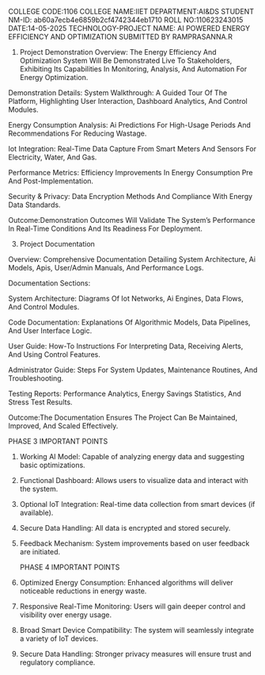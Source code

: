 COLLEGE CODE:1106
COLLEGE NAME:IIET
DEPARTMENT:AI&DS
STUDENT NM-ID: ab60a7ecb4e6859b2cf4742344eb1710
ROLL NO:110623243015
DATE:14-05-2025
TECHNOLOGY-PROJECT NAME: AI POWERED ENERGY EFFICIENCY AND OPTIMIZATION
SUBMITTED BY
RAMPRASANNA.R

1.	Project Demonstration Overview:
The Energy Efficiency And Optimization System Will Be Demonstrated Live To Stakeholders, Exhibiting Its Capabilities In Monitoring, Analysis, And Automation For Energy Optimization.

Demonstration Details:
System Walkthrough: A Guided Tour Of The Platform, Highlighting User Interaction, Dashboard Analytics, And Control Modules.

Energy Consumption Analysis: Ai Predictions For High-Usage Periods And Recommendations For Reducing Wastage.

Iot Integration: Real-Time Data Capture From Smart Meters And Sensors For Electricity, Water, And Gas.

Performance Metrics: Efficiency Improvements In Energy Consumption Pre And Post-Implementation.

Security & Privacy: Data Encryption Methods And Compliance With Energy Data Standards.

Outcome:Demonstration Outcomes Will Validate The System’s Performance In Real-Time Conditions And Its Readiness For Deployment.


3. Project Documentation
   
Overview: Comprehensive Documentation Detailing System Architecture, Ai Models, Apis, User/Admin Manuals, And Performance Logs.

Documentation Sections:

System Architecture: Diagrams Of Iot Networks, Ai Engines, Data Flows, And Control Modules.

Code Documentation: Explanations Of Algorithmic Models, Data Pipelines, And User Interface Logic.

User Guide: How-To Instructions For Interpreting Data, Receiving Alerts, And Using Control Features.

Administrator Guide: Steps For System Updates, Maintenance Routines, And Troubleshooting.

Testing Reports: Performance Analytics, Energy Savings Statistics, And Stress Test Results.

Outcome:The Documentation Ensures The Project Can Be Maintained, Improved, And Scaled Effectively.

PHASE 3 IMPORTANT POINTS

1. Working AI Model: Capable of analyzing energy data and suggesting basic optimizations.
2. Functional Dashboard: Allows users to visualize data and interact with the system.
3. Optional IoT Integration: Real-time data collection from smart devices (if available).
4. Secure Data Handling: All data is encrypted and stored securely.
5. Feedback Mechanism: System improvements based on user feedback are initiated.

   PHASE 4 IMPORTANT POINTS
   
1. Optimized Energy Consumption: Enhanced algorithms will deliver noticeable reductions in energy waste.
2. Responsive Real-Time Monitoring: Users will gain deeper control and visibility over energy usage.
3. Broad Smart Device Compatibility: The system will seamlessly integrate a variety of IoT devices.
4. Secure Data Handling: Stronger privacy measures will ensure trust and regulatory compliance.



